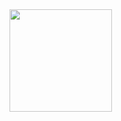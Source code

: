 



<div>
  <a href="https://github.com/weldyson">
 
  <img height="180em" src="https://github-readme-stats.vercel.app/api/top-langs/?username=weldyson&layout=compact&langs_count=7&theme=dracula"/>
</div>


